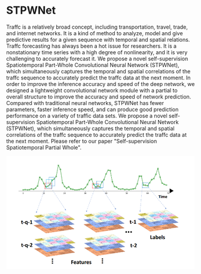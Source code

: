 # STPWNet
Traffc is a relatively broad concept, including transportation, travel, trade, and internet networks. It is a kind of method to analyze, model and give
predictive results for a given sequence with temporal and spatial relations. Traffc forecasting has always been a hot issue for researchers. It is a nonstationary time series with a high degree of nonlinearity, and it is very challenging to accurately forecast it. We propose a novel self-supervision Spatiotemporal Part-Whole Convolutional Neural Network (STPWNet), which simultaneously captures the temporal and spatial correlations of the traffc sequence to accurately predict the traffc data at the next moment. In order to improve the inference accuracy and speed of the deep network, we designed a lightweight convolutional network module with a partial to overall structure to improve the accuracy and speed of network prediction. Compared with traditional neural networks, STPWNet has fewer parameters, faster inference speed, and can produce good prediction performance on a variety of traffic data sets. We propose a novel self-supervision Spatiotemporal Part-Whole Convolutional Neural Network (STPWNet), which simultaneously captures the temporal and spatial correlations of the traffc sequence to accurately predict the traffc data at the next moment. Please refer to our paper "Self-supervision Spatiotemporal Partial Whole".

![Image text](stpwnet.png)
